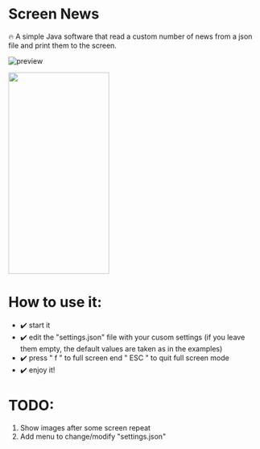 # Screen News
🔥 A simple Java software that read a custom number of news from a json file and print them to the screen.

![preview](https://user-images.githubusercontent.com/22510306/112407026-9810ce80-8d15-11eb-9d9d-043e07454e38.png)

<img src="https://camo.githubusercontent.com/" data-canonical-src="https://gyazo.com/eb5c5741b6a9a16c692170a41a49c858.png" width="200" height="400" />


# How to use it:
* ✔️ start it
* ✔️ edit the "settings.json" file with your cusom settings (if you leave them empty, the default values are taken as in the examples)
* ✔️ press " f " to full screen end " ESC " to quit full screen mode
* ✔️ enjoy it!




# TODO:
1. Show images after some screen repeat
2. Add menu to change/modify "settings.json"

